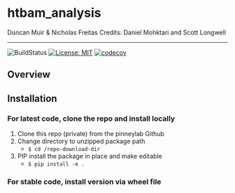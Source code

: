 # htbam_analysis
Duncan Muir & Nicholas Freitas
Credits: Daniel Mohktari and Scott Longwell
___
![BuildStatus](https://github.com/pinneylab/htbam_analysis/workflows/Test/badge.svg)
[![License: MIT](https://img.shields.io/badge/License-MIT-purple.svg)](https://opensource.org/licenses/MIT)
[![codecov](https://codecov.io/gh/pinneylab/htbam_analysis/branch/main/graph/badge.svg?token=OG0TE7GYLF)](https://codecov.io/gh/pinneylab/htbam_analysis)


## Overview


## Installation
### For latest code, clone the repo and install locally

1. Clone  this repo (private) from the pinneylab Github
2. Change directory to unzipped package path
    - `$ cd /repo-download-dir`
3. PIP install the package in place and make editable
    - `$ pip install -e .`

### For stable code, install version via wheel file